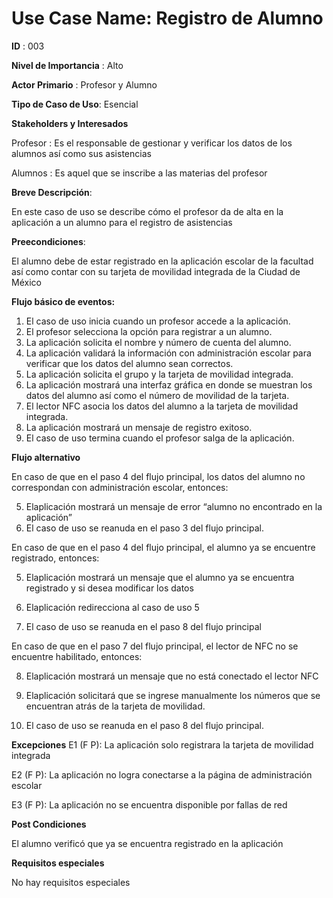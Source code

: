 # **Use Case Name:** Registro de Alumno

**ID** : 003

**Nivel de Importancia** : Alto

**Actor Primario** : Profesor y Alumno

**Tipo de Caso de Uso**: Esencial

**Stakeholders y Interesados**

Profesor : Es el responsable de gestionar y verificar los datos de los alumnos así como sus asistencias 

Alumnos : Es aquel que se inscribe a las materias del profesor 

**Breve Descripción**: 

En este caso de uso se describe cómo el profesor da de alta en la aplicación a un alumno para el registro de asistencias

**Preecondiciones**: 

El alumno debe de estar registrado en la aplicación escolar de la facultad así como contar con su tarjeta de movilidad integrada de la Ciudad de México  

**Flujo básico de eventos:**
 
1. 	El caso de uso inicia cuando un profesor accede a la aplicación.
2. 	El profesor selecciona la opción para registrar a un alumno.
3.	La aplicación solicita el nombre y número de cuenta del alumno. 	
4. La aplicación validará la información con administración escolar para verificar que los datos del alumno sean correctos.
5. La aplicación solicita el grupo y la tarjeta de movilidad integrada.
6. La aplicación mostrará una interfaz gráfica en donde se muestran los datos del alumno así como el número de movilidad de la tarjeta.
7. El lector NFC asocia los datos del alumno a la tarjeta de movilidad integrada.
8. La aplicación mostrará un mensaje de registro exitoso.  
9. 	El caso de uso termina cuando el profesor salga de la aplicación.
 
**Flujo alternativo** 
 
En caso de que en el paso 4 del flujo principal, los datos del alumno no correspondan con administración escolar, entonces:

5.   Elaplicación mostrará un mensaje de error “alumno no encontrado en la aplicación” 
6.   El caso de uso se reanuda en el paso 3 del flujo principal.

En caso de que en el paso 4 del flujo principal, el alumno ya se encuentre registrado, entonces: 

5. Elaplicación mostrará un mensaje que el alumno ya se encuentra registrado y si desea modificar los datos

6. Elaplicación redirecciona al caso de uso 5    

7. El caso de uso se reanuda en el paso 8 del flujo principal 

En caso de que en el paso 7 del flujo principal, el lector de NFC no se encuentre habilitado, entonces: 

8. Elaplicación mostrará un mensaje que no está conectado el lector NFC

9. Elaplicación solicitará que se ingrese manualmente los números que se encuentran atrás de la tarjeta de movilidad.

10. El caso de uso se reanuda en el paso 8 del flujo principal.
 
**Excepciones**
E1 (F P): La aplicación solo registrara la tarjeta de movilidad integrada 

E2 (F P): La aplicación no logra conectarse a la página de administración escolar 

E3 (F P): La aplicación no se encuentra disponible por fallas de red
  
**Post Condiciones** 

El alumno verificó que ya se encuentra registrado en la aplicación

**Requisitos especiales**

No hay requisitos especiales
